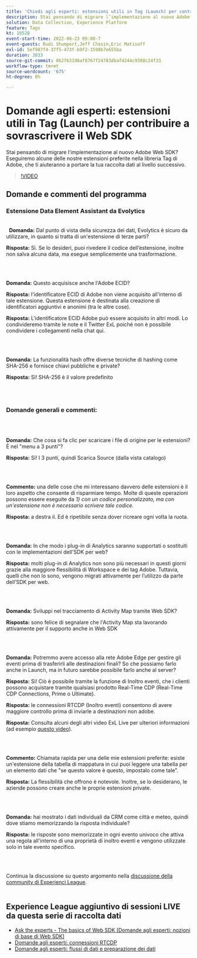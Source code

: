 ```yaml
---
title: 'Chiedi agli esperti: estensioni utili in Tag (Launch) per contribuire a sovrascrivere l’SDK per web'
description: Stai pensando di migrare l’implementazione al nuovo Adobe Web SDK?  Eseguiremo alcune delle nostre estensioni preferite nella libreria Tag di Adobe, che ti aiuteranno a portare la tua raccolta dati al livello successivo.
solution: Data Collection, Experience Platform
feature: Tags
kt: 10528
event-start-time: 2022-08-23 09:00-7
event-guests: Rudi Shumpert,Jeff Chasin,Eric Matisoff
exl-id: 5ef987f4-37f5-473f-b9f2-1598b7e655ba
duration: 3833
source-git-commit: 0b2f63198af8767f24783dbafd244c9398c24f33
workflow-type: tm+mt
source-wordcount: '675'
ht-degree: 0%

---
```


# Domande agli esperti: estensioni utili in Tag (Launch) per contribuire a sovrascrivere il Web SDK

Stai pensando di migrare l’implementazione al nuovo Adobe Web SDK?  Eseguiremo alcune delle nostre estensioni preferite nella libreria Tag di Adobe, che ti aiuteranno a portare la tua raccolta dati al livello successivo.

>[!VIDEO](https://video.tv.adobe.com/v/346610/?quality=12&learn=on)

## Domande e commenti del programma

### Estensione Data Element Assistant da Evolytics

<br> 
**Domanda:** Dal punto di vista della sicurezza dei dati, Evolytics è sicuro da utilizzare, in quanto si tratta di un&#39;estensione di terze parti?

**Risposta:** Sì. Se lo desideri, puoi rivedere il codice dell’estensione, inoltre non salva alcuna data, ma esegue semplicemente una trasformazione.

<br> 

**Domanda:** Questo acquisisce anche l&#39;Adobe ECID?

**Risposta:** l&#39;identificatore ECID di Adobe non viene acquisito all&#39;interno di tale estensione. Questa estensione è destinata alla creazione di identificatori aggiuntivi e anonimi (tra le altre cose).

**Risposta:** L&#39;identificatore ECID Adobe può essere acquisito in altri modi. Lo condivideremo tramite le note e il Twitter ExL poiché non è possibile condividere i collegamenti nella chat qui.

<br> 

**Domanda:** La funzionalità hash offre diverse tecniche di hashing come SHA-256 e fornisce chiavi pubbliche e private?

**Risposta:** Sì! SHA-256 è il valore predefinito

<br> 

### Domande generali e commenti:

<br> 

**Domanda:** Che cosa si fa clic per scaricare i file di origine per le estensioni? È nel &quot;menu a 3 punti&quot;?

**Risposta:** Sì! I 3 punti, quindi Scarica Source (dalla vista catalogo)

<br> 

**Commento:** una delle cose che mi interessano davvero delle estensioni è il loro aspetto che consente di risparmiare tempo. Molte di queste operazioni possono essere eseguite da *1&rbrace; con un codice personalizzato, ma con un&#39;estensione non è necessario scrivere tale codice.*

**Risposta:** a destra il. Ed è ripetibile senza dover ricreare ogni volta la ruota.

<br> 

**Domanda:** In che modo i plug-in di Analytics saranno supportati o sostituiti con le implementazioni dell&#39;SDK per web?

**Risposta:** molti plug-in di Analytics non sono più necessari in questi giorni grazie alla maggiore flessibilità di Workspace e dei tag Adobe. Tuttavia, quelli che non lo sono, vengono migrati attivamente per l’utilizzo da parte dell’SDK per web.

<br> 

**Domanda:** Sviluppi nel tracciamento di Activity Map tramite Web SDK?

**Risposta:** sono felice di segnalare che l&#39;Activity Map sta lavorando attivamente per il supporto anche in Web SDK

<br> 

**Domanda:** Potremmo avere accesso alla rete Adobe Edge per gestire gli eventi prima di trasferirli alle destinazioni finali? So che possiamo farlo anche in Launch, ma in futuro sarebbe possibile farlo anche al server?

**Risposta:** Sì! Ciò è possibile tramite la funzione di Inoltro eventi, che i clienti possono acquistare tramite qualsiasi prodotto Real-Time CDP (Real-Time CDP Connections, Prime o Ultimate).

**Risposta:** le connessioni RTCDP (Inoltro eventi) consentono di avere maggiore controllo prima di inviarle a destinazioni non adobe.

**Risposta:** Consulta alcuni degli altri video ExL Live per ulteriori informazioni (ad esempio [questo video](exl-live-episode-06-23-22.md)).

<br> 

**Commento:** Chiamata rapida per una delle mie estensioni preferite: esiste un&#39;estensione della tabella di mappatura in cui puoi leggere una tabella per un elemento dati che &quot;se questo valore è questo, impostalo come tale&quot;.

**Risposta:** La flessibilità che offrono è notevole. Inoltre, se lo desiderano, le aziende possono creare anche le proprie estensioni private.

<br> 

**Domanda:** hai mostrato i dati individuali da CRM come città e meteo, quindi dove stiamo memorizzando la risposta individuale?

**Risposta:** le risposte sono memorizzate in ogni evento univoco che attiva una regola all&#39;interno di una proprietà di inoltro eventi e vengono utilizzate solo in tale evento specifico.

<br> 

Continua la discussione su questo argomento nella [discussione della community di Experienci League](https://experienceleaguecommunities.adobe.com/t5/adobe-experience-platform/experience-league-live-post-session-discussion-useful-extensions/m-p/542620#M240).
<br> 

## Experience League aggiuntivo di sessioni LIVE da questa serie di raccolta dati

* [Ask the experts - The basics of Web SDK (Domande agli esperti: nozioni di base di Web SDK)](exl-live-episode-05-26-22.md)
* [Domande agli esperti: connessioni RTCDP](exl-live-episode-06-23-22.md)
* [Domande agli esperti: flussi di dati e preparazione dei dati](exl-live-episode-07-21-22.md)


